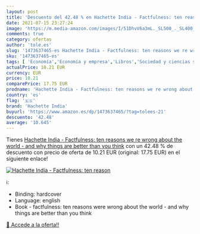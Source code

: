 ```yaml
---
layout: post
title: 'Descuento del 42.48 % en Hachette India - Factfulness: ten reason'
date: 2021-07-15 23:27:24
image: 'https://m.media-amazon.com/images/I/51DhvV6a3mL._SL500_._SL400_.jpg'
comments: true
category: ofertas
author: 'tole.es'
slug: '1473637465-es Hachette India - Factfulness: ten reasons we re wrong...'
sku: '1473637465-es'
tags: [ 'Economía','Economía y empresa','Libros','Sociedad y ciencias sociales','Sociedad y cultura','hachette india', ]
actualPrice: 10.21 EUR
currency: EUR
price: 10.21
comparePrice: 17.75 EUR
prodname: 'Hachette India - Factfulness: ten reasons we re wrong about the world - and why things are better than you think'
country: 'es'
flag: '🇪🇸'
brand: 'Hachette India'
buyurl: 'https://www.amazon.es/dp/1473637465/?tag=tolees-21'
descuento: '42.48'
average: '10.645'
---
```


Tienes [Hachette India - Factfulness: ten reasons we re wrong about the world - and why things are better than you think](https://www.amazon.es/dp/1473637465/?tag=tolees-21) con un 42.48 % de descuento con precio de oferta de 10.21 EUR (original: 17.75 EUR) en el siguiente enlace!

[![Hachette India - Factfulness: ten reason](https://m.media-amazon.com/images/I/51DhvV6a3mL._SL500_._SL400_.jpg)](https://www.amazon.es/dp/1473637465/?tag=tolees-21)

ℹ️:

- Binding: hardcover
- Language: english
- Book - factfulness: ten reasons were wrong about the world - and why things are better than you think

[🛒 Accede a la oferta!!](https://www.amazon.es/dp/1473637465/?tag=tolees-21)

